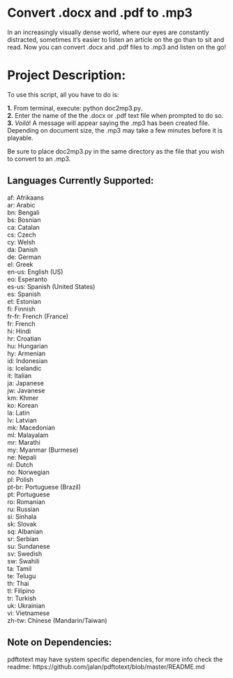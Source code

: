 # Convert .docx and .pdf to .mp3 

In an increasingly visually dense world, where our eyes are constantly distracted, sometimes it’s easier to listen an article on the go than to sit and read. Now you can convert .docx and .pdf files to .mp3 and listen on the go! <br>  

<h1> Project Description:</h1>
To use this script, all you have to do is:<br>

<b>1.</b> From terminal, execute: python doc2mp3.py. <br>
<b>2.</b> Enter the name of the the .docx or .pdf text file when prompted to do so. <br>
 <b>3.</b> <i>Voilà</i>! A message will appear saying the .mp3 has been created file. Depending on document size, the .mp3 may take a few minutes before it is playable.<br>

Be sure to place doc2mp3.py in the same directory as the file that you wish to convert to an .mp3.


<h2><b>Languages Currently Supported:</b></h2>
 af: Afrikaans</br>
  ar: Arabic</br>
  bn: Bengali</br>
  bs: Bosnian</br>
  ca: Catalan</br>
  cs: Czech</br>
  cy: Welsh</br>
  da: Danish</br>
  de: German</br>
  el: Greek</br>
  en-us: English (US) </br>
  eo: Esperanto </br>
  es-us: Spanish (United States) </br>
  es: Spanish </br>
  et: Estonian </br>
  fi: Finnish </br>
  fr-fr: French (France) </br>
  fr: French </br>
  hi: Hindi </br>
  hr: Croatian </br>
  hu: Hungarian </br>
  hy: Armenian </br>
  id: Indonesian </br>
  is: Icelandic </br>
  it: Italian </br>
  ja: Japanese </br>
  jw: Javanese </br>
  km: Khmer </br>
  ko: Korean </br>
  la: Latin </br>
  lv: Latvian </br>
  mk: Macedonian </br>
  ml: Malayalam </br>
  mr: Marathi </br>
  my: Myanmar (Burmese) </br>
  ne: Nepali </br>
  nl: Dutch </br>
  no: Norwegian </br>
  pl: Polish </br>
  pt-br: Portuguese (Brazil) </br>
  pt: Portuguese </br>
  ro: Romanian </br>
  ru: Russian </br>
  si: Sinhala </br>
  sk: Slovak </br>
  sq: Albanian </br>
  sr: Serbian </br>
  su: Sundanese </br>
  sv: Swedish </br>
  sw: Swahili </br>
  ta: Tamil </br>
  te: Telugu </br>
  th: Thai </br>
  tl: Filipino </br>
  tr: Turkish </br>
  uk: Ukrainian </br>
  vi: Vietnamese </br>
  zh-tw: Chinese (Mandarin/Taiwan) </br>
  
<h2><b> Note on Dependencies: </b></h2>
pdftotext may have system specific dependencies, for more info check the readme: https://github.com/jalan/pdftotext/blob/master/README.md
